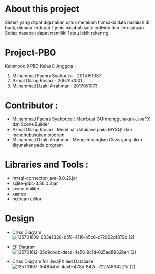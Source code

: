 # About this project
Sistem yang dapat digunakan untuk merekam transaksi data nasabah di bank, dimana terdapat 2 jenis nasabah yaitu individu dan perusahaan. Setiap nasabah dapat memiliki 1 atau lebih rekening.

# Project-PBO
Kelompok 9 PBO Kelas C
Anggota :
1. Muhammad Fachru Syahputra - 2017051087
2. Akmal Gilang Rosadi - 2067051001
3. Muhammad Dzaki Arrahman - 2017051073

# Contributor :
- Muhammad Fachru Syahputra : Membuat GUI menggunakan JavaFX dan Scene Builder
- Akmal Gilang Rosadi       : Membuat database pada MYSQL dan menghubungkan program
- Muhammad Dzaki Arrahman   : Mengembangkan Class yang akan digunakan pada program

# Libraries and Tools :
- mysql-connector-java-8.0.26.jar
- sqlite-jdbc-3.36.0.3.jar
- scene builder
- xampp
- netbean editor

# Design
- Class Diagram
![135701609-633a4328-b5f8-4116-b5c6-c72922df879b (2)](https://user-images.githubusercontent.com/83508455/147440140-fbd4375a-cd28-4f66-b953-29ba5af87406.png)

- ER Diagram
![135701612-35c9dbdb-debd-4a56-9c1d-025ad89329e4 (2)](https://user-images.githubusercontent.com/83508455/147440174-2337f8d5-b226-4961-9a02-a0a9a5f60f05.png)

- Class Diagram for JavaFX and Database
![135701617-f6484abd-4cd0-478d-842c-72274834221b (2)](https://user-images.githubusercontent.com/83508455/147440231-f49897e6-51d8-4f23-88cc-edb3e8532e8e.png)
